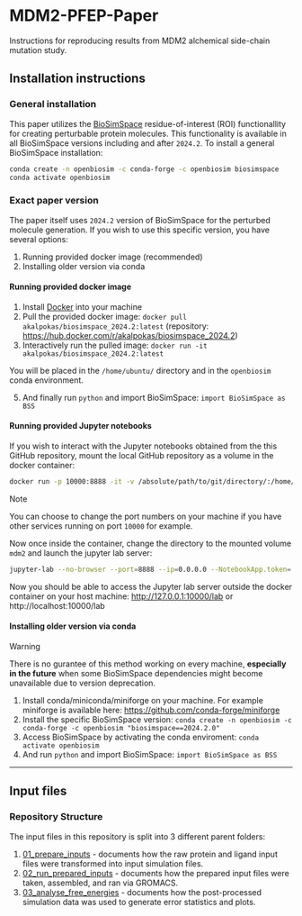 # MDM2-PFEP-Paper

Instructions for reproducing results from MDM2 alchemical side-chain mutation study.

## Installation instructions

### General installation

This paper utilizes the [BioSimSpace](https://biosimspace.openbiosim.org/) residue-of-interest (ROI) functionallity for creating perturbable protein molecules. This functionality is available in all BioSimSpace versions including and after `2024.2`. To install a general BioSimSpace installation:

```bash
conda create -n openbiosim -c conda-forge -c openbiosim biosimspace
conda activate openbiosim
```

### Exact paper version

The paper itself uses `2024.2` version of BioSimSpace for the perturbed molecule generation. If you wish to use this specific version, you have several options:

1. Running provided docker image (recommended)
2. Installing older version via conda

#### Running provided docker image

1. Install [Docker](https://www.docker.com/) into your machine
2. Pull the provided docker image: `docker pull akalpokas/biosimspace_2024.2:latest` (repository: https://hub.docker.com/r/akalpokas/biosimspace_2024.2)
3. Interactively run the pulled image: `docker run -it akalpokas/biosimspace_2024.2:latest`

You will be placed in the `/home/ubuntu/` directory and in the `openbiosim` conda environment. 

5. And finally run `python` and import BioSimSpace: `import BioSimSpace as BSS`

#### Running provided Jupyter notebooks

If you wish to interact with the Jupyter notebooks obtained from the this GitHub repository, mount the local GitHub repository as a volume in the docker container:
```bash
docker run -p 10000:8888 -it -v /absolute/path/to/git/directory/:/home/ubuntu/mdm2 akalpokas/biosimspace_2024.2:latest
```

> [!NOTE]
> You can choose to change the port numbers on your machine if you have other services running on port `10000` for example.

Now once inside the container, change the directory to the mounted volume `mdm2` and launch the jupyter lab server:
```bash
jupyter-lab --no-browser --port=8888 --ip=0.0.0.0 --NotebookApp.token='' --NotebookApp.password=''
```

Now you should be able to access the Jupyter lab server outside the docker container on your host machine:
http://127.0.0.1:10000/lab
or
http://localhost:10000/lab


#### Installing older version via conda

> [!WARNING]
> There is no gurantee of this method working on every machine, **especially in the future** when some BioSimSpace dependencies might become unavailable due to version deprecation.

1. Install conda/miniconda/miniforge on your machine. For example miniforge is available here: https://github.com/conda-forge/miniforge
2. Install the specific BioSimSpace version: `conda create -n openbiosim -c conda-forge -c openbiosim "biosimspace==2024.2.0"`
3. Access BioSimSpace by activating the conda enviroment: `conda activate openbiosim`
4. And run `python` and import BioSimSpace: `import BioSimSpace as BSS`
___

## Input files

### Repository Structure

The input files in this repository is split into 3 different parent folders:
1. [01_prepare_inputs](01_prepare_inputs/) - documents how the raw protein and ligand input files were transformed into input simulation files.
2. [02_run_prepared_inputs](02_run_prepared_inputs/) - documents how the prepared input files were taken, assembled, and ran via GROMACS.
3. [03_analyse_free_energies](03_analyse_free_energies/) - documents how the post-processed simulation data was used to generate error statistics and plots.